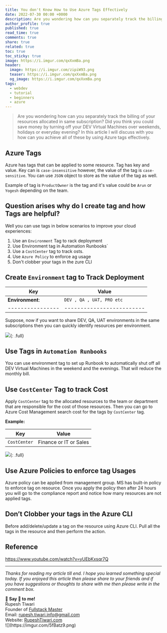 ```yaml
---
title: You don't Know How to Use Azure Tags Effectively
date: 2022-07-30 00:00 +0000
description: Are you wondering how can you separately track the billing of your resources allocated in same subscription? Did you think you could save money by turning off your DEV Virtual Machines over weekends, holidays or everyday evening? In this article I will discuss with you how can you achieve all of these by using Azure tags effectively.
author_profile: true
published: true
read_time: true
comments: true
share: true
related: true
toc: true
toc_sticky: true
image: https://i.imgur.com/qxXxmBa.png
header:
  image: https://i.imgur.com/zipiW93.png
  teaser: https://i.imgur.com/qxXxmBa.png
  og_image: https://i.imgur.com/qxXxmBa.png
tags:
  - webdev
  - tutorial
  - beginners
  - azure
---
```


> Are you wondering how can you separately track the billing of your resources allocated in same subscription? Did you think you could save money by turning off your DEV Virtual Machines over weekends, holidays or everyday evening? In this article I will discuss with you how can you achieve all of these by using Azure tags effectively.

## Azure Tags

Azure has tags that can be applied to some resource. Tag has key and value. Key can is `case-insensitive` however, the value of the tag is `case-sensitive`. You can use `JSON` object to store as the value of the tag as well.

Example of tag is `ProductOwner` is the tag and it's value could be `Arun` or `Yogesh` depending on the team.

## Question arises why do I create tag and how Tags are helpful?

Well you can use tags in below scenarios to improve your cloud experiences:

1. Use an `Environment` Tag to rack deployment
2. Use Environment tag in Automation Runbooks`
3. Use a `CostCenter` tag to track osts.
4. Use `Azure Policy` to enforce ag usage
5. Don't clobber your tags in the zure CLI

## Create `Environment` tag to Track Deployment

| Key              | Value                     |
| ---------------- | ------------------------- |
| **Environment**: | `DEV , QA , UAT, PRO etc` |
| ---------------- | ------------------------- |

Suppose, now if you want to share DEV, QA, UAT environments in the same subscriptions then you can quickly identify resources per environment.

![](https://i.imgur.com/rzRYlVB.png){: .full}

## Use Tags in `Automation Runbooks`

You can use environment tag to set up Runbook to automatically shut off all DEV Virtual Machines in the weekend and the evenings. That will reduce the monthly bill.

## Use `CostCenter` Tag to track Cost

Apply `CostCenter` tag to the allocated resources to the team or department that are responsible for the cost of those resources. Then you can go to Azure Cost Management search cost for the tags by `CostCenter` tag.

**Example:**

| Key          | Value                  |
| ------------ | ---------------------- |
| `CostCenter` | Finance or IT or Sales |

![](https://i.imgur.com/1MDqvzm.png){: .full}

## Use Azure Policies to enforce tag Usages

Azure policy can be applied from management group. MS has built-in policy to enforce tag on resource. Once you apply the policy then after 24 hours you will go to the compliance report and notice how many resources are not applied tags.

## Don’t Clobber your tags in the Azure CLI

Before add/delete/update a tag on the resource using Azure CLI. Pull all the tags in the resource and then perform the action.

## Reference

https://www.youtube.com/watch?v=yUEbKxsqr7Q

---

_Thanks for reading my article till end. I hope you learned something special today. If you enjoyed this article then please share to your friends and if you have suggestions or thoughts to share with me then please write in the comment box._

<div class="notice--success">
<strong>💖 Say 👋 to me!</strong>
<br>Rupesh Tiwari
<br>Founder of <a href="https://www.fullstackmaster.net">Fullstack Master </a>
<br>Email: <a href="mailto:rupesh.tiwari.info@gmail.com?subject=Hi">rupesh.tiwari.info@gmail.com</a>
<br>Website: <a href="https://www.rupeshtiwari.com">RupeshTiwari.com </a>
</div>
![](https://imgur.com/5fBatz9.png)
